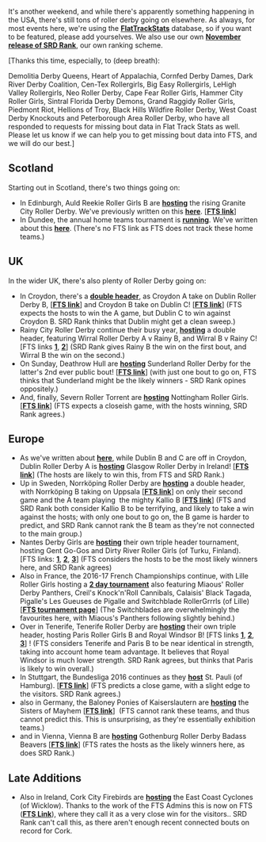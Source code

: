 <html><body><p>It's another weekend, and while there's apparently something happening in the USA, there's still tons of roller derby going on elsewhere. As always, for most events here, we're using the <strong><a href="http://www.flattrackstats.com">FlatTrackStats</a></strong> database, so if you want to be featured, please add yourselves. We also use our own <strong><a href="https://scottishrollerderbyblog.com/2016/11/03/srd-rank-november-update/">November release of SRD Rank</a></strong>, our own ranking scheme.

[Thanks this time, especially, to (deep breath):
</p><p class="p1"><span class="s1">Demolitia Derby Queens, Heart of Appalachia, Cornfed Derby Dames, </span><span class="s1">Dark River Derby Coalition, Cen-Tex Rollergirls, Big Easy Rollergirls, LeHigh Valley Rollergirls, Neo Roller Derby, Cape Fear Roller Girls, Hammer City Roller Girls, Sintral Florida Derby Demons, Grand Raggidy Roller Girls, Piedmont Riot, Hellions of Troy, Black Hills Wildfire Roller Derby, West Coast Derby Knockouts and Peterborough Area Roller Derby, who have all responded to requests for missing bout data in Flat Track Stats as well. Please let us know if we can help you to get missing bout data into FTS, and we will do our best.]</span></p>

<h2>Scotland</h2>
Starting out in Scotland, there's two things going on:
<ul>
	<li>In Edinburgh, Auld Reekie Roller Girls B are <strong><a href="https://www.facebook.com/events/1594409394188095/">hosting</a></strong> the rising Granite City Roller Derby. We've previously written on this <strong><a href="https://scottishrollerderbyblog.com/2016/10/18/auld-reekie-roller-girls-home-and-away/">here</a></strong>. [<strong><a href="http://flattrackstats.com/bouts/85859/overview">FTS link</a></strong>]</li>
	<li>In Dundee, the annual home teams tournament is <strong><a href="https://www.facebook.com/events/771230369646444/">running</a></strong>. We've written about this <strong><a href="https://scottishrollerderbyblog.com/2016/10/27/dundee-home-teams-returns/">here</a></strong>. (There's no FTS link as FTS does not track these home teams.)</li>
</ul>
<h2>UK</h2>
In the wider UK, there's also plenty of Roller Derby going on:
<ul>
	<li>In Croydon, there's a <strong><a href="https://www.facebook.com/events/1029286510487415/">double header</a></strong>, as Croydon A take on Dublin Roller Derby B, [<strong><a href="http://flattrackstats.com/bouts/86878/overview">FTS link</a></strong>] and Croydon B take on Dublin C! [<strong><a href="http://flattrackstats.com/bouts/86879/overview">FTS link</a></strong>] (FTS expects the hosts to win the A game, but Dublin C to win against Croydon B. SRD Rank thinks that Dublin might get a clean sweep.)</li>
	<li>Rainy City Roller Derby continue their busy year, <strong><a href="https://www.facebook.com/events/721358984684500/">hosting</a></strong> a double header, featuring Wirral Roller Derby A v Rainy B, and Wirral B v Rainy C! [FTS links <strong><a href="http://flattrackstats.com/bouts/85237/overview">1</a></strong>, <strong><a href="http://flattrackstats.com/bouts/87753/overview">2</a></strong>] (SRD Rank gives Rainy B the win on the first bout, and Wirral B the win on the second.)</li>
	<li>On Sunday, Deathrow Hull are <strong><a href="https://www.facebook.com/events/1180970668590150/">hosting</a></strong> Sunderland Roller Derby for the latter's 2nd ever public bout! [<strong><a href="http://flattrackstats.com/bouts/86836/overview">FTS link</a></strong>] (with just one bout to go on, FTS thinks that Sunderland might be the likely winners - SRD Rank opines oppositely.)</li>
	<li>And, finally, Severn Roller Torrent are <strong><a href="https://www.facebook.com/events/596227740550690/">hosting</a></strong> Nottingham Roller Girls.[<strong><a href="http://flattrackstats.com/bouts/86837/overview">FTS link</a></strong>] (FTS expects a closeish game, with the hosts winning, SRD Rank agrees.)</li>
</ul>
<h2>Europe</h2>
<ul>
	<li>As we've written about <strong><a href="https://scottishrollerderbyblog.com/2016/10/25/glasgow-cross-the-irish-sea-dublin-v-irn-bruisers/">here</a></strong>, while Dublin B and C are off in Croydon, Dublin Roller Derby A is <strong><a href="https://www.facebook.com/events/299480537069476/">hosting</a></strong> Glasgow Roller Derby in Ireland! [<strong><a href="http://flattrackstats.com/bouts/85892">FTS link</a></strong>] (The hosts are likely to win this, from FTS and SRD Rank.)</li>
	<li>Up in Sweden, Norrköping Roller Derby are <strong><a href="https://www.facebook.com/events/211973202554203/">hosting</a></strong> a double header, with Norrköping B taking on Uppsala [<strong><a href="http://flattrackstats.com/bouts/85454/overview">FTS link</a></strong>] on only their second game and the A team playing  the mighty Kallio B [<strong><a href="http://flattrackstats.com/bouts/85455/overview">FTS link</a></strong>] (FTS and SRD Rank both consider Kallio B to be terrifying, and likely to take a win against the hosts; with only one bout to go on, the B game is harder to predict, and SRD Rank cannot rank the B team as they're not connected to the main group.)</li>
	<li>Nantes Derby Girls are <strong><a href="https://www.facebook.com/events/162850257501786/">hosting</a></strong> their own triple header tournament, hosting Gent Go-Gos and Dirty River Roller Girls (of Turku, Finland). [FTS links: <strong><a href="http://flattrackstats.com/bouts/85940/overview">1</a></strong>, <strong><a href="http://flattrackstats.com/bouts/85941/overview">2</a></strong>, <strong><a href="http://flattrackstats.com/bouts/85942/overview">3</a></strong>] (FTS considers the hosts to be the most likely winners here, and SRD Rank agrees)</li>
	<li>Also in France, the 2016-17 French Championships continue, with Lille Roller Girls hosting a <strong><a href="https://www.facebook.com/events/836427439832842/">2 day tournament</a></strong> also featuring Miaous' Roller Derby Panthers, Creil's Knock'n'Roll Cannibals, Calaisis' Black Tagada, Pigalle's Les Gueuses de Pigalle and Switchblade RollerGrrrls (of Lille) [<strong><a href="http://flattrackstats.com/tournaments/86044/overview">FTS tournament page</a></strong>] (The Switchblades are overwhelmingly the favourites here, with Miaous's Panthers following slightly behind.)</li>
	<li>Over in Tenerife, Tenerife Roller Derby are <strong><a href="https://www.facebook.com/events/1602777286684228/">hosting</a></strong> their own triple header, hosting Paris Roller Girls B and Royal Windsor B! [FTS links <strong><a href="http://flattrackstats.com/bouts/85851/overview">1</a></strong>, <strong><a href="http://flattrackstats.com/bouts/85852/overview">2</a></strong>, <strong><a href="http://flattrackstats.com/bouts/85389/overview">3</a></strong>] ! (FTS considers Tenerife and Paris B to be near identical in strength, taking into account home team advantage. It believes that Royal Windsor is much lower strength. SRD Rank agrees, but thinks that Paris is likely to win overall.)</li>
	<li>In Stuttgart, the Bundesliga 2016 continues as they <strong><a href="http://flattrackstats.com/bouts/75646/overview">host</a></strong> St. Pauli (of Hamburg). [<strong><a href="http://flattrackstats.com/bouts/75646/overview">FTS link</a></strong>] (FTS predicts a close game, with a slight edge to the visitors. SRD Rank agrees.)</li>
	<li>also in Germany, the Baloney Ponies of Kaiserslautern are <strong><a href="https://www.facebook.com/events/338163249848498/">hosting</a></strong> the Sisters of Mayhem [<strong><a href="http://flattrackstats.com/bouts/85748/overview">FTS link</a></strong>]  (FTS cannot rank these teams, and thus cannot predict this. This is unsurprising, as they're essentially exhibition teams.)</li>
	<li>and in Vienna, Vienna B are <strong><a href="https://www.facebook.com/events/946772168800686/">hosting</a></strong> Gothenburg Roller Derby Badass Beavers [<strong><a href="http://flattrackstats.com/bouts/86447/overview">FTS link</a></strong>] (FTS rates the hosts as the likely winners here, as does SRD Rank.)</li>
</ul>
<h2>Late Additions</h2>
<ul>
	<li>Also in Ireland, Cork City Firebirds are <strong><a href="https://www.facebook.com/events/470442813165568/">hosting</a></strong> the East Coast Cyclones (of Wicklow). Thanks to the work of the FTS Admins this is now on FTS (<strong><a href="http://flattrackstats.com/bouts/87861">FTS Link</a></strong>), where they call it as a very close win for the visitors.. SRD Rank can't call this, as there aren't enough recent connected bouts on record for Cork.</li>
</ul></body></html>

